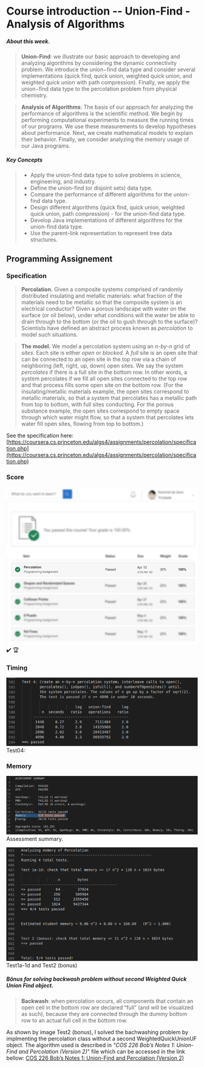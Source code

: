 # Course introduction -- Union-Find - Analysis of Algorithms

##### About this week.
>**Union-Find**: we illustrate our basic approach to developing and analyzing algorithms by considering the dynamic connectivity problem. We introduce the union−find data type and consider several implementations (quick find, quick union, weighted quick union, and weighted quick union with path compression). Finally, we apply the union−find data type to the percolation problem from physical chemistry.

> **Analysis of Algorithms**: The basis of our approach for analyzing the performance of algorithms is the scientific method. We begin by performing computational experiments to measure the running times of our programs. We use these measurements to develop hypotheses about performance. Next, we create mathematical models to explain their behavior. Finally, we consider analyzing the memory usage of our Java programs.

##### Key Concepts
> - Apply the union-find data type to solve problems in science,
> engineering, and industry.
> - Define the union-find (or disjoint sets) data type.
> - Compare the performance of different algorithms for the union-find data type.
> - Design different algorithms (quick find, quick union, weighted quick union, path compression) - for the union-find data type.
> - Develop Java implementations of different algorithms for the union-find data type.
> - Use the parent-link representation to represent tree data structures.

## Programming Assignement

### Specification

> **Percolation.**  Given a composite systems comprised of randomly distributed insulating and metallic materials: what fraction of the materials need to be metallic so that the composite system is an electrical conductor? Given a porous landscape with water on the surface (or oil below), under what conditions will the water be able to drain through to the bottom (or the oil to gush through to the surface)? Scientists have defined an abstract process known as  *percolation*  to model such situations.

> **The model.**  We model a percolation system using an  *n-by-n*  grid of  *sites*. Each site is either  *open*  or  *blocked*. A *full*  site is an open site that can be connected to an open site in the top row via a chain of neighboring (left, right, up, down) open sites. We say the system  *percolates*  if there is a full site in the bottom row. In other words, a system percolates if we fill all open sites connected to the top row and that process fills some open site on the bottom row. (For the insulating/metallic materials example, the open sites correspond to metallic materials, so that a system that percolates has a metallic path from top to bottom, with full sites conducting. For the porous substance example, the open sites correspond to empty space through which water might flow, so that a system that percolates lets water fill open sites, flowing from top to bottom.)

See the specification here:
[https://coursera.cs.princeton.edu/algs4/assignments/percolation/specification.php](https://coursera.cs.princeton.edu/algs4/assignments/percolation/specification.php)


### Score
![Partial printscreen from coursera](./image/grade.png)
:heavy_check_mark: :trophy:

### Timing
![Partial printscreen from coursera](./image/timing_test04.png)
Test04:

### Memory
![Partial printscreen from coursera](./image/assessment_summary.png)
Assessment summary.

![Partial printscreen from coursera](./image/memory_test1a1d_and_test2.png)
Test1a-1d and Test2 (bonus)

##### Bônus for solving backwash problem without second Weighted Quick Union Find object.

>  **Backwash**: when percolation occurs, all components that contain an open cell in the bottom row are declared “full” (and will be visualized as such), because they are connected through the dummy bottom row to an actual full cell in the bottom row.

As shown by image Test2 (bonus), I solved the bachwashing problem by implmenting the percolation class without a second WeightedQuickUnionUF object. The algorithm used is described in *"COS 226 Bob’s Notes 1: Union-Find and Percolation (Version 2)*" file which can be accessed in the link bellow:
[COS 226 Bob’s Notes 1: Union-Find and Percolation (Version 2)](https://www.cs.princeton.edu/courses/archive/fall10/cos226/precepts/15UnionFind-Tarjan.pdf)